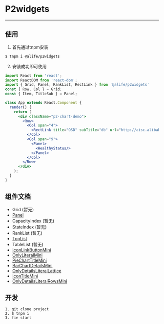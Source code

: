 # P2widgets

---

## 使用

1. 首先通过tnpm安装

```bash
$ tnpm i @alife/p2widgets
```

2. 安装成功即可使用

```jsx
import React from 'react';
import ReactDOM from 'react-dom';
import { Grid, Panel, RankList, RectLink } from '@alife/p2widgets'
const { Row, Col } = Grid;
const { Item, TitleSub } = Panel;

class App extends React.Component {
  render() {
    return (
      <div className="p2-chart-demo">
        <Row>
          <Col span="4">
            <RectLink title="OSD" subTitle="db" url="http://aisc.alibaba.net/"/>
          </Col>
          <Col span="9">
            <Panel>
              <HealthyStatus/>
            </Panel>
          </Col>
        </Row>
      </div>
    );
  }
}
```

## 组件文档

- Grid (暂无)
- [Panel](http://gitlab.alibaba-inc.com/ls/p2widgets/tree/master/src/components/panel)
- CapacityIndex (暂无)
- StateIndex (暂无)
- RankList (暂无)
- [TopList](http://gitlab.alibaba-inc.com/ls/p2widgets/tree/master/src/components/topList)
- TableList (暂无)
- [IconLinkButtonMini](http://gitlab.alibaba-inc.com/ls/p2widgets/tree/master/src/components/iconLinkButtonMini)
- [OnlyLiteralMini](http://gitlab.alibaba-inc.com/ls/p2widgets/tree/master/src/components/onlyLiteralMini)
- [PieChartTitleMini](http://gitlab.alibaba-inc.com/ls/p2widgets/tree/master/src/components/pieChartTitleMini)
- [BarChartDetailsMini](http://gitlab.alibaba-inc.com/ls/p2widgets/tree/master/src/components/barChartDetailsMini)
- [OnlyDetailsLiteralLattice](http://gitlab.alibaba-inc.com/ls/p2widgets/tree/master/src/components/onlyDetailsLiteralLattice)
- [IconTitleMini](http://gitlab.alibaba-inc.com/ls/p2widgets/tree/master/src/components/iconTitleMini)
- [OnlyDetailsLiteralRowsMini](http://gitlab.alibaba-inc.com/ls/p2widgets/tree/master/src/components/onlyDetailsLiteralRowsMini)

## 开发

```
1. git clone project
2. $ tnpm i
3. fie start
```

